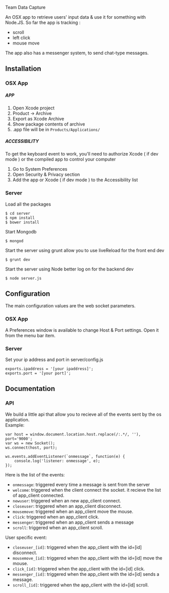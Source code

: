 Team Data Capture

An OSX app to retrieve users' input data & use it for something with Node.JS.
So far the app is tracking :
- scroll
- left click
- mouse move

The app also has a messenger system, to send chat-type messages.

## Installation

### OSX App

##### APP
1. Open Xcode project
2. Product -> Archive
3. Export as Xcode Archive
4. Show package contents of archive
5. .app file will be in `Products/Applications/`

##### ACCESSIBILITY
To get the keyboard event to work, you'll need to authorize Xcode ( if dev mode ) or the compiled app to control your computer  
1. Go to System Preferences  
2. Open Security & Privacy section  
3. Add the app or Xcode ( if dev mode ) to the Accessibility list  

### Server
Load all the packages
```
$ cd server
$ npm install
$ bower install
```

Start Mongodb
```
$ mongod
```

Start the server using grunt allow you to use liveReload for the front end dev
```
$ grunt dev
```

Start the server using Node better log on for the backend dev
```
$ node server.js
```

## Configuration

The main configuration values are the web socket parameters.

### OSX App
A Preferences window is available to change Host & Port settings. Open it from the menu bar item.

### Server
Set your ip address and port in server/config.js
```
exports.ipaddress = '[your ipaddress]';
exports.port = '[your port]';
```

## Documentation

### API

We build a little api that allow you to recieve all of the events sent by the os application.  
Example:
```
var host = window.document.location.host.replace(/:.*/, ''),
port='9000';
var ws = new Socket();
ws.connect(host, port);

ws.events.addEventListener(`onmessage`, function(e) {
	console.log('listener: onmessage', e);
});
```

Here is the list of the events:
* `onmessage`: triggered every time a message is sent from the server
* `welcome`: triggered when the client connect the socket. it recieve the list of app_client connected.
* `newuser`: triggered when an new app_client connect.
* `closeuser`: triggered when an app_client disconnect.
* `mousemove`: triggered when an app_client move the mouse.
* `click`: triggered when an app_client click.
* `messenger`: triggered when an app_client sends a message
* `scroll`: triggered when an app_client scroll.

User specific event:
* `closeuser_[id]`: triggered when the app_client with the id=[id] disconnect.
* `mousemove_[id]`: triggered when the app_client with the id=[id] move the mouse.
* `click_[id]`: triggered when the app_client with the id=[id] click.
* `messenger_[id]`: triggered when the app_client with the id=[id] sends a message.
* `scroll_[id]`: triggered when the app_client with the id=[id] scroll.
